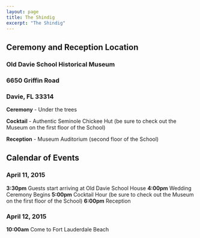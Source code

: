 ```yaml
---
layout: page
title: The Shindig
excerpt: "The Shindig"
---
```


## Ceremony and Reception Location

### Old Davie School Historical Museum
### 6650 Griffin Road
### Davie, FL 33314

**Ceremony** - Under the trees

**Cocktail** - Authentic Seminole Chickee Hut (be sure to check out the Museum on the first floor of the School)

**Reception** - Museum Auditorium (second floor of the School)

## Calendar of Events

### April 11, 2015
**3:30pm** Guests start arriving at Old Davie School House
**4:00pm** Wedding Ceremony Begins
**5:00pm** Cocktail Hour (be sure to check out the Museum on the first floor of the School)
**6:00pm** Reception

### April 12, 2015
**10:00am** Come to Fort Lauderdale Beach
